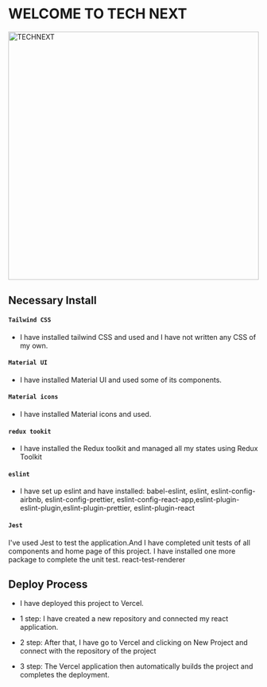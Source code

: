 # WELCOME TO TECH NEXT

<a href="https://technext-task.vercel.app/" target="_blank"><img src="https://i.ibb.co/Ltxt8sy/techNext.png" width="100%" height="500px" alt="TECHNEXT"/></a>

## Necessary Install

#### `Tailwind CSS`

+ I have installed tailwind CSS and used and I have not written any CSS of my own. 

#### `Material UI`

+ I have installed Material UI and used some of its components.

#### `Material icons`

+ I have installed Material icons and used.

#### `redux tookit`

+ I have installed the Redux toolkit and managed all my states using Redux Toolkit

#### `eslint`

+ I have set up eslint and have installed: babel-eslint, eslint, eslint-config-airbnb, eslint-config-prettier, eslint-config-react-app,eslint-plugin-eslint-plugin,eslint-plugin-prettier, eslint-plugin-react

#### `Jest`

I've used Jest to test the application.And I have completed unit tests of all components and home page of this project. I have installed one more package to complete the unit test. react-test-renderer

## Deploy Process
+ I have deployed this project to Vercel.

+ 1 step: I have created a new repository and connected my react application.

+ 2 step: After that, I have go to Vercel and clicking on New Project and connect with the repository of the project

+ 3 step: The Vercel application then automatically builds the project and completes the deployment.